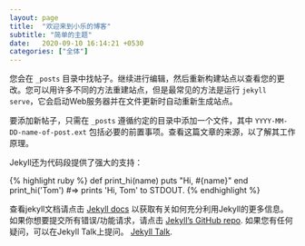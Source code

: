 ```yaml
---
layout: page
title:  "欢迎来到小乐的博客"
subtitle: "简单的主题"
date:   2020-09-10 16:14:21 +0530
categories: ["全体"]
---
```

您会在 `_posts` 目录中找帖子。继续进行编辑，然后重新构建站点以查看您的更改。您可以用许多不同的方法重建站点，但是最常见的方法是运行 `jekyll serve`，它会启动Web服务器并在文件更新时自动重新生成站点。

要添加新帖子，只需在 `_posts` 遵循约定的目录中添加一个文件，其中 `YYYY-MM-DD-name-of-post.ext` 包括必要的前置事项。查看这篇文章的来源，以了解其工作原理。

Jekyll还为代码段提供了强大的支持：

{% highlight ruby %}
def print_hi(name)
  puts "Hi, #{name}"
end
print_hi('Tom')
#=> prints 'Hi, Tom' to STDOUT.
{% endhighlight %}

查看jekyll文档请点击 [Jekyll docs][jekyll-docs] 以获取有关如何充分利用Jekyll的更多信息。 如果你想要提交所有错误/功能请求，请点击 [Jekyll’s GitHub repo][jekyll-gh]. 如果您有任何疑问，可以在Jekyll Talk上提问。 [Jekyll Talk][jekyll-talk].

[jekyll-docs]: http://jekyllrb.com/docs/home
[jekyll-gh]:   https://github.com/jekyll/jekyll
[jekyll-talk]: https://talk.jekyllrb.com/